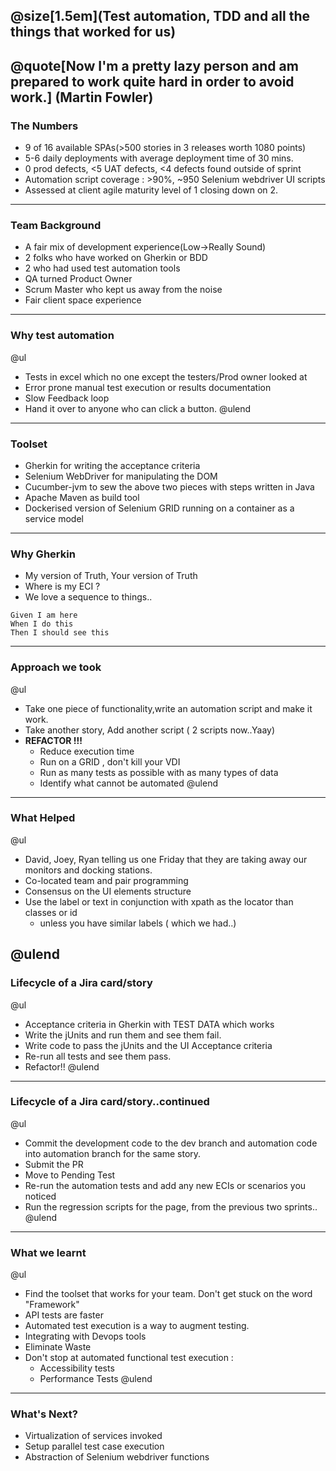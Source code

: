 @size[1.5em](Test automation, TDD and all the things that worked for us)
---
@quote[Now I'm a pretty lazy person and am prepared to work quite hard in order to avoid work.]  (Martin Fowler)
---
### The Numbers
- 9 of 16 available SPAs(>500 stories in 3 releases worth 1080 points)
- 5-6 daily deployments with average deployment time of 30 mins.
- 0 prod defects, <5 UAT defects, <4 defects found outside of sprint
- Automation script coverage : >90%, ~950 Selenium webdriver UI scripts
- Assessed at client agile maturity level of 1 closing down on 2.
---

### Team Background

- A fair mix of development experience(Low->Really Sound)
- 2 folks who have worked on Gherkin or BDD
- 2 who had used test automation tools
- QA turned Product Owner
- Scrum Master who kept us away from the noise
- Fair client space experience

---
### Why test automation

@ul
- Tests in excel which no one except the testers/Prod owner looked at
- Error prone manual test execution or results documentation
- Slow Feedback loop
- Hand it over to anyone who can click a button.
@ulend
---
### Toolset

- Gherkin for writing the acceptance criteria
- Selenium WebDriver for manipulating the DOM
- Cucumber-jvm to sew the above two pieces with steps written in Java
- Apache Maven as build tool
- Dockerised version of Selenium GRID running on a container as a service model

---
### Why Gherkin

- My version of Truth, Your version of Truth
- Where is my ECI ?
- We love a sequence to things..
```
Given I am here
When I do this
Then I should see this
```
---
### Approach we took
@ul
- Take one piece of functionality,write an automation script and make it work.
- Take another story, Add another script ( 2 scripts now..Yaay)
- **REFACTOR !!!**
  - Reduce execution time
  - Run on a GRID , don't kill your VDI
  - Run as many tests as possible with as many types of data
  - Identify what cannot be automated
@ulend
---
### What Helped
@ul
- David, Joey, Ryan telling us one Friday that they are taking away our monitors and docking stations.
- Co-located team and pair programming
- Consensus on the UI elements structure
- Use the label or text in conjunction with xpath as the locator than classes or id
  - unless you have similar labels ( which we had..)

@ulend
---
### Lifecycle of a Jira card/story
@ul
- Acceptance criteria in Gherkin with TEST DATA which works
- Write the jUnits and run them and see them fail.
- Write code to pass the jUnits and the UI Acceptance criteria
- Re-run all tests and see them pass.
- Refactor!!
@ulend
---
### Lifecycle of a Jira card/story..continued
@ul
- Commit the development code to the dev branch and automation code into automation branch for the same story.
- Submit the PR
- Move to Pending Test
- Re-run the automation tests and add any new ECIs or scenarios you noticed
- Run the regression scripts for the page, from the previous two sprints..
@ulend
---
### What we learnt
@ul
- Find the toolset that works for your team. Don't get stuck on the word "Framework"
- API tests are faster
- Automated test execution is a way to augment testing.
- Integrating with Devops tools
- Eliminate Waste
- Don't stop at automated functional test execution :
  - Accessibility tests
  - Performance Tests
@ulend
---

### What's Next?
- Virtualization of services invoked
- Setup parallel test case execution
- Abstraction of Selenium webdriver functions
